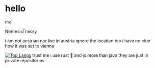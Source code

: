 # hello

me

NemesisTheory

i am not austrian nor live in austria ignore the location bio i have no clue how it was set to vienna

[![Top Langs](https://github-readme-stats.vercel.app/api/top-langs/?username=NemesisTheory&hide=actionscript,typescript,go,vue,swift,clojure,scala&layout=compact)](https://github.com/anuraghazra/github-readme-stats)
trust me i use rust 🚀 and js more than java they are just in private repositories
